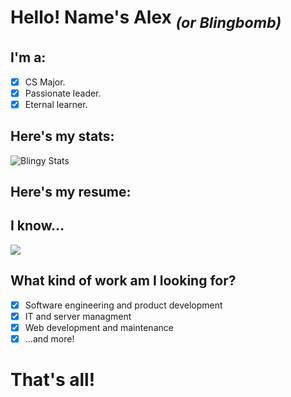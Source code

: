 # Hello! Name's Alex <sub>*(or Blingbomb)*</sub>

## I'm a:

- [x] CS Major.
- [x] Passionate leader.
- [x] Eternal learner.

## Here's my stats:

![Blingy Stats](https://github-readme-stats.vercel.app/api?username=Blingbomb&show_icons=true&theme=dark)

## Here's my resume:



## I know...

![](https://skillicons.dev/icons?i=python,javascript,java,cpp,cs&theme=dark)

## What kind of work am I looking for?

- [x] Software engineering and product development
- [x] IT and server managment
- [x] Web development and maintenance
- [x] ...and more!

# That's all! 
